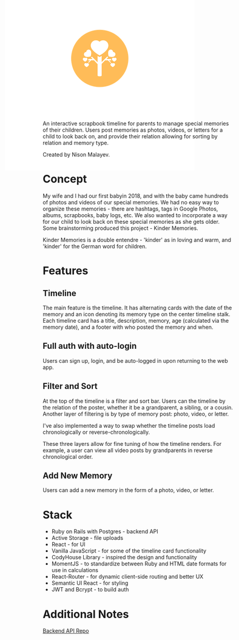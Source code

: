 <img alt="logo" src="src/assets/logo.png" style="margin-left: -100px; margin-top: -100px; margin-bottom: -150px">

An interactive scrapbook timeline for parents to manage special memories of their children. Users post memories as photos, videos, or letters for a child to look back on, and provide their relation allowing for sorting by relation and memory type.

Created by Nison Malayev.

# Concept

My wife and I had our first babyin 2018, and with the baby came hundreds of photos and videos of our special memories. We had no easy way to organize these memories - there are hashtags, tags in Google Photos, albums, scrapbooks, baby logs, etc. We also wanted to incorporate a way for our child to look back on these special memories as she gets older. Some brainstorming produced this project - Kinder Memories.

Kinder Memories is a double entendre - 'kinder' as in loving and warm, and 'kinder' for the German word for children.

# Features

## Timeline

The main feature is the timeline. It has alternating cards with the date of the memory and an icon denoting its memory type on the center timeline stalk. Each timeline card has a title, description, memory, age (calculated via the memory date), and a footer with who posted the memory and when.

## Full auth with auto-login

Users can sign up, login, and be auto-logged in upon returning to the web app.

## Filter and Sort

At the top of the timeline is a filter and sort bar. Users can the timeline by the relation of the poster, whether it be a grandparent, a sibling, or a cousin. Another layer of filtering is by type of memory post: photo, video, or letter.

I've also implemented a way to swap whether the timeline posts load chronologically or reverse-chronologically.

These three layers allow for fine tuning of how the timeline renders. For example, a user can view all video posts by grandparents in reverse chronological order.

## Add New Memory

Users can add a new memory in the form of a photo, video, or letter.

# Stack

- Ruby on Rails with Postgres - backend API
- Active Storage - file uploads
- React - for UI
- Vanilla JavaScript - for some of the timeline card functionality
- CodyHouse Library - inspired the design and functionality
- MomentJS - to standardize between Ruby and HTML date formats for use in calculations
- React-Router - for dynamic client-side routing and better UX
- Semantic UI React - for styling
- JWT and Bcrypt - to build auth

# Additional Notes

[Backend API Repo](https://github.com/kinder-memories-backend)
